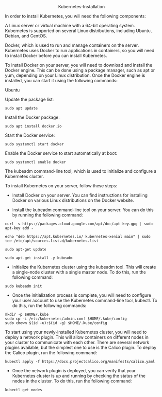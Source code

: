 <div align=center>
Kubernetes-Installation
</div>

In order to install Kubernetes, you will need the following components:

A Linux server or virtual machine with a 64-bit operating system. Kubernetes is supported on several Linux distributions, including Ubuntu, Debian, and CentOS.

Docker, which is used to run and manage containers on the server. Kubernetes uses Docker to run applications in containers, so you will need to install Docker before you can install Kubernetes.

To install Docker on your server, you will need to download and install the Docker engine. This can be done using a package manager, such as apt or yum, depending on your Linux distribution. Once the Docker engine is installed, you can start it using the following commands:

Ubuntu

Update the package list:
```
sudo apt update
```
Install the Docker package:
```
sudo apt install docker.io
```
Start the Docker service:
```
sudo systemctl start docker
```
Enable the Docker service to start automatically at boot:
```
sudo systemctl enable docker
```
The kubeadm command-line tool, which is used to initialize and configure a Kubernetes cluster.

To install Kubernetes on your server, follow these steps:

- Install Docker on your server. You can find instructions for installing Docker on various Linux distributions on the Docker website.

- Install the kubeadm command-line tool on your server. You can do this by running the following command:

```
curl -s https://packages.cloud.google.com/apt/doc/apt-key.gpg | sudo apt-key add -

echo "deb https://apt.kubernetes.io/ kubernetes-xenial main" | sudo tee /etc/apt/sources.list.d/kubernetes.list

sudo apt-get update

sudo apt-get install -y kubeadm
```

- Initialize the Kubernetes cluster using the kubeadm tool. This will create a single-node cluster with a single master node. To do this, run the following command:

```
sudo kubeadm init
```

- Once the initialization process is complete, you will need to configure your user account to use the Kubernetes command-line tool, kubectl. To do this, run the following commands:

```
mkdir -p $HOME/.kube
sudo cp -i /etc/kubernetes/admin.conf $HOME/.kube/config
sudo chown $(id -u):$(id -g) $HOME/.kube/config

```

To start using your newly-installed Kubernetes cluster, you will need to deploy a network plugin. This will allow containers on different nodes in your cluster to communicate with each other. There are several network plugins available, but the simplest one to use is the Calico plugin. To deploy the Calico plugin, run the following command:

```
kubectl apply -f https://docs.projectcalico.org/manifests/calico.yaml
```

- Once the network plugin is deployed, you can verify that your Kubernetes cluster is up and running by checking the status of the nodes in the cluster. To do this, run the following command:

```
kubectl get nodes
```